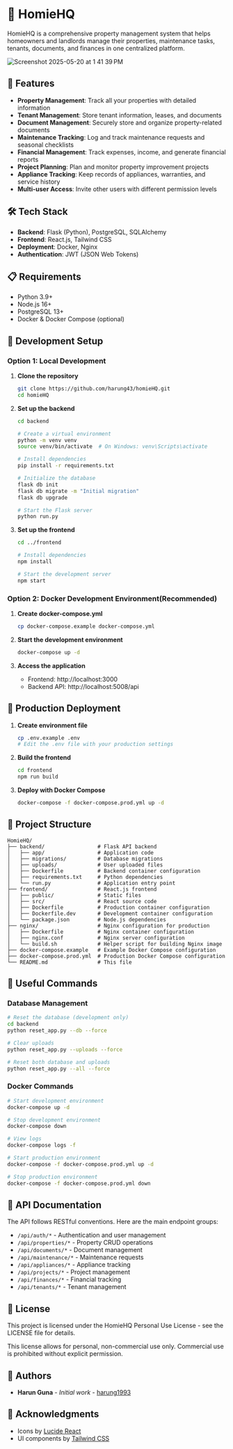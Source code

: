 # 🏡 HomieHQ

HomieHQ is a comprehensive property management system that helps homeowners and landlords manage their properties, maintenance tasks, tenants, documents, and finances in one centralized platform.

![Screenshot 2025-05-20 at 1 41 39 PM](https://github.com/user-attachments/assets/4c41fef5-7bb0-43a4-8f95-a709afa7eb04)


## 🚀 Features

- **Property Management**: Track all your properties with detailed information
- **Tenant Management**: Store tenant information, leases, and documents
- **Document Management**: Securely store and organize property-related documents
- **Maintenance Tracking**: Log and track maintenance requests and seasonal checklists
- **Financial Management**: Track expenses, income, and generate financial reports
- **Project Planning**: Plan and monitor property improvement projects
- **Appliance Tracking**: Keep records of appliances, warranties, and service history
- **Multi-user Access**: Invite other users with different permission levels

## 🛠️ Tech Stack

- **Backend**: Flask (Python), PostgreSQL, SQLAlchemy
- **Frontend**: React.js, Tailwind CSS
- **Deployment**: Docker, Nginx
- **Authentication**: JWT (JSON Web Tokens)

## 📋 Requirements

- Python 3.9+
- Node.js 16+
- PostgreSQL 13+
- Docker & Docker Compose (optional)

## 🔧 Development Setup

### Option 1: Local Development

1. **Clone the repository**
   ```bash
   git clone https://github.com/harung43/homieHQ.git
   cd homieHQ
   ```

2. **Set up the backend**
   ```bash
   cd backend
   
   # Create a virtual environment
   python -m venv venv
   source venv/bin/activate  # On Windows: venv\Scripts\activate
   
   # Install dependencies
   pip install -r requirements.txt
   
   # Initialize the database
   flask db init
   flask db migrate -m "Initial migration"
   flask db upgrade
   
   # Start the Flask server
   python run.py
   ```

3. **Set up the frontend**
   ```bash
   cd ../frontend
   
   # Install dependencies
   npm install
   
   # Start the development server
   npm start
   ```

### Option 2: Docker Development Environment(Recommended)

1. **Create docker-compose.yml**
   ```bash
   cp docker-compose.example docker-compose.yml
   ```

2. **Start the development environment**
   ```bash
   docker-compose up -d
   ```

3. **Access the application**
   - Frontend: http://localhost:3000
   - Backend API: http://localhost:5008/api

## 🚀 Production Deployment

1. **Create environment file**
   ```bash
   cp .env.example .env
   # Edit the .env file with your production settings
   ```

2. **Build the frontend**
   ```bash
   cd frontend
   npm run build
   ```

3. **Deploy with Docker Compose**
   ```bash
   docker-compose -f docker-compose.prod.yml up -d
   ```

## 📁 Project Structure

```
HomieHQ/
├── backend/                 # Flask API backend
│   ├── app/                 # Application code
│   ├── migrations/          # Database migrations
│   ├── uploads/             # User uploaded files
│   ├── Dockerfile           # Backend container configuration
│   ├── requirements.txt     # Python dependencies
│   └── run.py               # Application entry point
├── frontend/                # React.js frontend
│   ├── public/              # Static files
│   ├── src/                 # React source code
│   ├── Dockerfile           # Production container configuration
│   ├── Dockerfile.dev       # Development container configuration
│   └── package.json         # Node.js dependencies
├── nginx/                   # Nginx configuration for production
│   ├── Dockerfile           # Nginx container configuration
│   ├── nginx.conf           # Nginx server configuration
│   └── build.sh             # Helper script for building Nginx image
├── docker-compose.example   # Example Docker Compose configuration
├── docker-compose.prod.yml  # Production Docker Compose configuration
└── README.md                # This file
```

## 🧰 Useful Commands

### Database Management

```bash
# Reset the database (development only)
cd backend
python reset_app.py --db --force

# Clear uploads
python reset_app.py --uploads --force

# Reset both database and uploads
python reset_app.py --all --force
```

### Docker Commands

```bash
# Start development environment
docker-compose up -d

# Stop development environment
docker-compose down

# View logs
docker-compose logs -f

# Start production environment
docker-compose -f docker-compose.prod.yml up -d

# Stop production environment
docker-compose -f docker-compose.prod.yml down
```

## 📝 API Documentation

The API follows RESTful conventions. Here are the main endpoint groups:

- `/api/auth/*` - Authentication and user management
- `/api/properties/*` - Property CRUD operations
- `/api/documents/*` - Document management
- `/api/maintenance/*` - Maintenance requests
- `/api/appliances/*` - Appliance tracking
- `/api/projects/*` - Project management
- `/api/finances/*` - Financial tracking
- `/api/tenants/*` - Tenant management



## 📜 License

This project is licensed under the HomieHQ Personal Use License - see the LICENSE file for details.

This license allows for personal, non-commercial use only. Commercial use is prohibited without explicit permission.


## 👥 Authors

- **Harun Guna** - *Initial work* - [harung1993](https://github.com/harung1993)

## 🙏 Acknowledgments

- Icons by [Lucide React](https://lucide.dev/)
- UI components by [Tailwind CSS](https://tailwindcss.com/)
